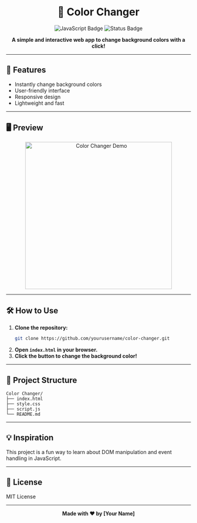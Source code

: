 <h1 align="center">🎨 Color Changer</h1>

<p align="center">
  <img src="https://img.shields.io/badge/JavaScript-ES6+-yellow?style=flat-square" alt="JavaScript Badge"/>
  <img src="https://img.shields.io/badge/Status-Active-brightgreen?style=flat-square" alt="Status Badge"/>
</p>

<p align="center">
  <b>A simple and interactive web app to change background colors with a click!</b>
</p>

---

## 🚀 Features

- Instantly change background colors
- User-friendly interface
- Responsive design
- Lightweight and fast

---

## 🖥️ Preview

<p align="center">
  <img src="https://user-images.githubusercontent.com/placeholder/color-changer-demo.gif" alt="Color Changer Demo" width="400"/>
</p>

---

## 🛠️ How to Use

1. **Clone the repository:**
   ```bash
   git clone https://github.com/yourusername/color-changer.git
   ```
2. **Open `index.html` in your browser.**
3. **Click the button to change the background color!**

---

## 📁 Project Structure

```
Color Changer/
├── index.html
├── style.css
├── script.js
└── README.md
```

---

## 💡 Inspiration

This project is a fun way to learn about DOM manipulation and event handling in JavaScript.

---

## 📜 License

MIT License

---

<p align="center">
  <b>Made with ❤️ by [Your Name]</b>
</p>
